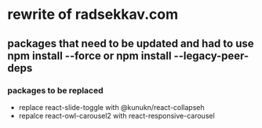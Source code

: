 # rewrite of radsekkav.com

## packages that need to be updated and had to use npm install --force or npm install --legacy-peer-deps

### packages to be replaced

- replace react-slide-toggle with @kunukn/react-collapseh
- repalce react-owl-carousel2 with react-responsive-carousel
